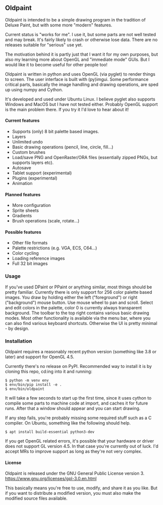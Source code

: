 ## Oldpaint ###

Oldpaint is intended to be a simple drawing program in the tradition of Deluxe Paint, but with some more "modern" features. 

Current status is "works for me". I use it, but some parts are not well tested and may break. It's fairly likely to crash or otherwise lose data. There are no releases suitable for "serious" use yet.

The motivation behind it is partly just that I want it for my own purposes, but also my learning more about OpenGL and "immediate mode" GUIs. But I would like it to become useful for other people too!

Oldpaint is written in python and uses OpenGL (via pyglet) to render things to screen. The user interface is built with (py)imgui. Some performance critical parts, basically the image handling and drawing operations, are sped up using numpy and Cython.

It's developed and used under Ubuntu Linux. I believe pyglet also supports Windows and MacOS but I have not tested either. Probably OpenGL support is the main problem there. If you try it I'd love to hear about it!


#### Current features ####
- Supports (only) 8 bit palette based images.
- Layers
- Unlimited undo
- Basic drawing operations (pencil, line, circle, fill...)
- Custom brushes
- Load/save PNG and OpenRaster/ORA files (essentially zipped PNGs, but supports layers etc).
- Autosave
- Tablet support (experimental)
- Plugins (experimental)
- Animation


#### Planned features ####
- More configuration
- Sprite sheets
- Gradients
- Brush operations (scale, rotate...)


#### Possible features ####
- Other file formats
- Palette restrictions (e.g. VGA, ECS, C64...)
- Color cycling
- Loading reference images
- Full 32 bit images


### Usage ##

If you've used DPaint or PPaint or anything similar, most things should be pretty familiar. Currently there is only support for 256 color palette based images. You draw by holding either the left ("foreground") or right ("background") mouse button. Use mouse wheel to pan and scroll. Select and edit colors in the palette, color 0 is currently always transparent background. The toolbar to the top right contains various basic drawing modes. Most other functionality is available via the menu bar, where you can also find various keyboard shortcuts. Otherwise the UI is pretty minimal - by design.


### Installation ###

Oldpaint requires a reasonably recent python version (something like 3.8 or later) and support for OpenGL 4.5.

Currently there's no release on PyPI. Recommended way to install it is by cloning this repo, cd:ing into it and running:

    $ python -m venv env
    $ env/bin/pip install -e .
    $ env/bin/oldpaint
    
It will take a few seconds to start up the first time, since it uses cython to compile some parts to machine code at import, and caches it for future runs. After that a window should appear and you can start drawing.

If any step fails, you're probably missing some required stuff such as a C compiler. On Ubuntu, something like the following should help.
    
    $ apt install build-essential python3-dev
    
If you get OpenGL related errors, it's possible that your hardware or driver does not support GL version 4.5. In that case you're currently out of luck. I'd accept MRs to improve support as long as they're not very complex.


#### License ####

Oldpaint is released under the GNU General Public License version 3. https://www.gnu.org/licenses/gpl-3.0.en.html

This basically means you're free to use, modify, and share it as you like. But if you want to distribute a modified version, you must also make the modified source files available.
